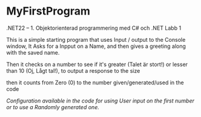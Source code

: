 # MyFirstProgram
.NET22 – 1. Objektorienterad programmering med C# och .NET Labb 1


This is a simple starting program that uses Input / output to the Console window,
It Asks for a Inpput on a Name, and then gives a greeting along with the saved name.

Then it checks on a number to see if it's greater (Talet är stort!) or lesser than 10 (Oj, Lågt tal!), to output a response to the size

then it counts from Zero (0) to the number given/generated/used in the code

*Configuration available in the code for using User input on the first number or to use a Randomly generated one.*
